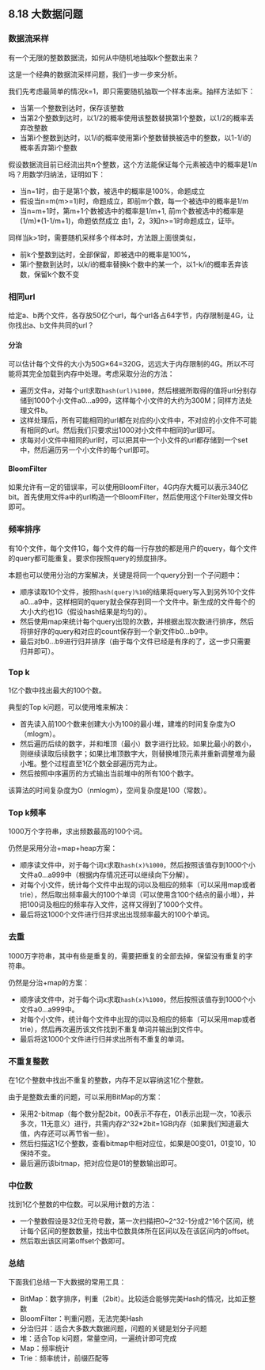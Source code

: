 ## 8.18 大数据问题

### 数据流采样
有一个无限的整数数据流，如何从中随机地抽取k个整数出来？

这是一个经典的数据流采样问题，我们一步一步来分析。

我们先考虑最简单的情况k=1，即只需要随机抽取一个样本出来。抽样方法如下：
* 当第一个整数到达时，保存该整数
* 当第2个整数到达时，以1/2的概率使用该整数替换第1个整数，以1/2的概率丢弃改整数
* 当第i个整数到达时，以1/i​​的概率使用第i个整数替换被选中的整数，以1-1/i的概率丢弃第i个整数

假设数据流目前已经流出共n个整数，这个方法能保证每个元素被选中的概率是1/n​​吗？用数学归纳法，证明如下：
* 当n=1时，由于是第1个数，被选中的概率是100%，命题成立
* 假设当n=m(m>=1)时，命题成立，即前m个数，每一个被选中的概率是1/m
* 当n=m+1时，第m+1个数被选中的概率是1/​m+1​, 前m个数被选中的概率是(1/m)*(1-1/m+1)，命题依然成立
由1，2，3知n>=1时命题成立，证毕。

同样当k>1时，需要随机采样多个样本时，方法跟上面很类似，
* 前k个整数到达时，全部保留，即被选中的概率是100%，
* 第i个整数到达时，以k/i的概率替换k个数中的某一个，以1-k/i​的概率丢弃该数，保留k个数不变

### 相同url
给定a、b两个文件，各存放50亿个url，每个url各占64字节，内存限制是4G，让你找出a、b文件共同的url？

#### 分治
可以估计每个文件的大小为50G×64=320G，远远大于内存限制的4G。所以不可能将其完全加载到内存中处理。考虑采取分治的方法：
* 遍历文件a，对每个url求取`hash(url)%1000`，然后根据所取得的值将url分别存储到1000个小文件a0...a999，这样每个小文件的大约为300M；同样方法处理文件b。
* 这样处理后，所有可能相同的url都在对应的小文件中，不对应的小文件不可能有相同的url。然后我们只要求出1000对小文件中相同的url即可。
* 求每对小文件中相同的url时，可以把其中一个小文件的url都存储到一个set中，然后遍历另一个小文件的每个url即可。

#### BloomFilter  
如果允许有一定的错误率，可以使用BloomFilter，4G内存大概可以表示340亿bit。首先使用文件a中的url构造一个BloomFilter，然后使用这个Filter处理文件b即可。

### 频率排序
有10个文件，每个文件1G，每个文件的每一行存放的都是用户的query，每个文件的query都可能重复。要求你按照query的频度排序。

本题也可以使用分治的方案解决，关键是将同一个query分到一个子问题中：
* 顺序读取10个文件，按照`hash(query)%10`的结果将query写入到另外10个文件a0...a9中，这样相同的query就会保存到同一个文件中。新生成的文件每个的大小大约也1G（假设hash结果是均匀的）。
* 然后使用map来统计每个query出现的次数，并根据出现次数进行排序，然后将排好序的query和对应的count保存到一个新文件b0...b9中。
* 最后对b0...b9进行归并排序（由于每个文件已经是有序的了，这一步只需要归并即可）。

### Top k
1亿个数中找出最大的100个数。

典型的Top k问题，可以使用堆来解决：
* 首先读入前100个数来创建大小为100的最小堆，建堆的时间复杂度为O（mlogm）。
* 然后遍历后续的数字，并和堆顶（最小）数字进行比较。如果比最小的数小，则继续读取后续数字；如果比堆顶数字大，则替换堆顶元素并重新调整堆为最小堆。整个过程直至1亿个数全部遍历完为止。
* 然后按照中序遍历的方式输出当前堆中的所有100个数字。

该算法的时间复杂度为O（nmlogm），空间复杂度是100（常数）。

### Top k频率
1000万个字符串，求出频数最高的100个词。

仍然是采用分治+map+heap方案：
* 顺序读文件中，对于每个词x求取`hash(x)%1000`，然后按照该值存到1000个小文件a0...a999中（根据内存情况还可以继续向下分解）。
* 对每个小文件，统计每个文件中出现的词以及相应的频率（可以采用map或者trie），然后取出频率最大的100个单词（可以使用含100个结点的最小堆），并把100词及相应的频率存入文件，这样又得到了1000个文件。
* 最后将这1000个文件进行归并求出出现频率最大的100个单词。

### 去重
1000万字符串，其中有些是重复的，需要把重复的全部去掉，保留没有重复的字符串。

仍然是分治+map的方案：
* 顺序读文件中，对于每个词x求取`hash(x)%1000`，然后按照该值存到1000个小文件a0...a999中。
* 对每个小文件，统计每个文件中出现的词以及相应的频率（可以采用map或者trie），然后再次遍历该文件找到不重复单词并输出到文件中。
* 最后将这1000个文件进行归并求出所有不重复的单词。

### 不重复整数
在1亿个整数中找出不重复的整数，内存不足以容纳这1亿个整数。

由于是整数去重的问题，可以采用BitMap的方案：
* 采用2-bitmap（每个数分配2bit，00表示不存在，01表示出现一次，10表示多次，11无意义）进行，共需内存2^32*2bit=1GB内存（如果我们知道最大值，内存还可以再节省一些）。
* 然后扫描这1亿个整数，查看bitmap中相对应位，如果是00变01，01变10，10保持不变。
* 最后遍历该bitmap，把对应位是01的整数输出即可。

### 中位数
找到1亿个整数的中位数。可以采用计数的方法：
* 一个整数假设是32位无符号数，第一次扫描把0~2^32-1分成2^16个区间，统计每个区间的整数数量，找出中位数具体所在区间以及在该区间内的offset。
* 然后取出该区间第offset个数即可。

### 总结
下面我们总结一下大数据的常用工具：
* BitMap：数字排序，判重（2bit）。比较适合能够完美Hash的情况，比如正整数
* BloomFilter：判重问题，无法完美Hash
* 分治归并：适合大多数大数据问题，问题的关键是划分子问题
* 堆：适合Top k问题，常量空间，一遍统计即可完成
* Map：频率统计
* Trie：频率统计，前缀匹配等

